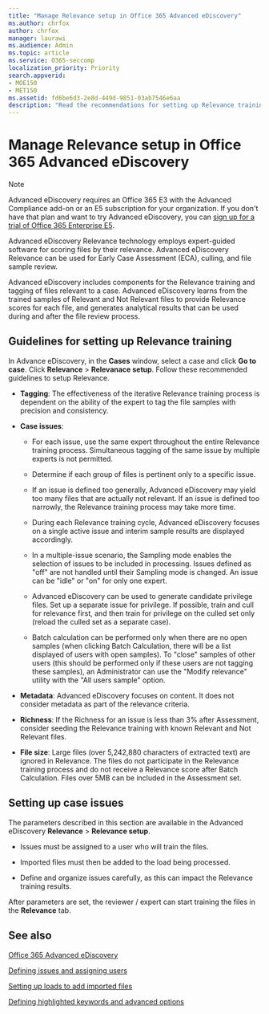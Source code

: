 ```yaml
---
title: "Manage Relevance setup in Office 365 Advanced eDiscovery"
ms.author: chrfox
author: chrfox
manager: laurawi
ms.audience: Admin
ms.topic: article
ms.service: O365-seccomp
localization_priority: Priority
search.appverid: 
- MOE150
- MET150
ms.assetid: fd6be6d3-2e8d-449d-9851-03ab7546e6aa
description: "Read the recommendations for setting up Relevance training in Office 365 Advanced eDiscovery to score files by their relevance and generate analytical results."
---
```


# Manage Relevance setup in Office 365 Advanced eDiscovery

> [!NOTE]
> Advanced eDiscovery requires an Office 365 E3 with the Advanced Compliance add-on or an E5 subscription for your organization. If you don't have that plan and want to try Advanced eDiscovery, you can [sign up for a trial of Office 365 Enterprise E5](https://go.microsoft.com/fwlink/p/?LinkID=698279). 
  
 Advanced eDiscovery Relevance technology employs expert-guided software for scoring files by their relevance. Advanced eDiscovery Relevance can be used for Early Case Assessment (ECA), culling, and file sample review. 
  
 Advanced eDiscovery includes components for the Relevance training and tagging of files relevant to a case. Advanced eDiscovery learns from the trained samples of Relevant and Not Relevant files to provide Relevance scores for each file, and generates analytical results that can be used during and after the file review process. 
  
## Guidelines for setting up Relevance training

 In Advance eDiscovery, in the **Cases** window, select a case and click **Go to case**. Click **Relevance** \> **Relevanace setup**. Follow these recommended guidelines to setup Relevance. 
  
- **Tagging**: The effectiveness of the iterative Relevance training process is dependent on the ability of the expert to tag the file samples with precision and consistency.
    
- **Case issues**: 
    
  - For each issue, use the same expert throughout the entire Relevance training process. Simultaneous tagging of the same issue by multiple experts is not permitted.
    
  - Determine if each group of files is pertinent only to a specific issue. 
    
  - If an issue is defined too generally, Advanced eDiscovery may yield too many files that are actually not relevant. If an issue is defined too narrowly, the Relevance training process may take more time. 
    
  - During each Relevance training cycle, Advanced eDiscovery focuses on a single active issue and interim sample results are displayed accordingly.
    
  - In a multiple-issue scenario, the Sampling mode enables the selection of issues to be included in processing. Issues defined as "off" are not handled until their Sampling mode is changed. An issue can be "idle" or "on" for only one expert.
    
  -  Advanced eDiscovery can be used to generate candidate privilege files. Set up a separate issue for privilege. If possible, train and cull for relevance first, and then train for privilege on the culled set only (reload the culled set as a separate case). 
    
  - Batch calculation can be performed only when there are no open samples (when clicking Batch Calculation, there will be a list displayed of users with open samples). To "close" samples of other users (this should be performed only if these users are not tagging these samples), an Administrator can use the "Modify relevance" utility with the "All users sample" option.
    
- **Metadata**: Advanced eDiscovery focuses on content. It does not consider metadata as part of the relevance criteria. 
    
- **Richness**: If the Richness for an issue is less than 3% after Assessment, consider seeding the Relevance training with known Relevant and Not Relevant files.
    
- **File size**: Large files (over 5,242,880 characters of extracted text) are ignored in Relevance. The files do not participate in the Relevance training process and do not receive a Relevance score after Batch Calculation. Files over 5MB can be included in the Assessment set.
    
## Setting up case issues

The parameters described in this section are available in the Advanced eDiscovery **Relevance** \> **Relevance setup**. 
  
- Issues must be assigned to a user who will train the files.
    
- Imported files must then be added to the load being processed.
    
- Define and organize issues carefully, as this can impact the Relevance training results.
    
After parameters are set, the reviewer / expert can start training the files in the **Relevance** tab. 
  
## See also

[Office 365 Advanced eDiscovery](office-365-advanced-ediscovery.md)
  
[Defining issues and assigning users](define-issues-and-assign-users.md)
  
[Setting up loads to add imported files](set-up-loads-to-add-imported-files.md)
  
[Defining highlighted keywords and advanced options](define-highlighted-keywords-and-advanced-options.md)

